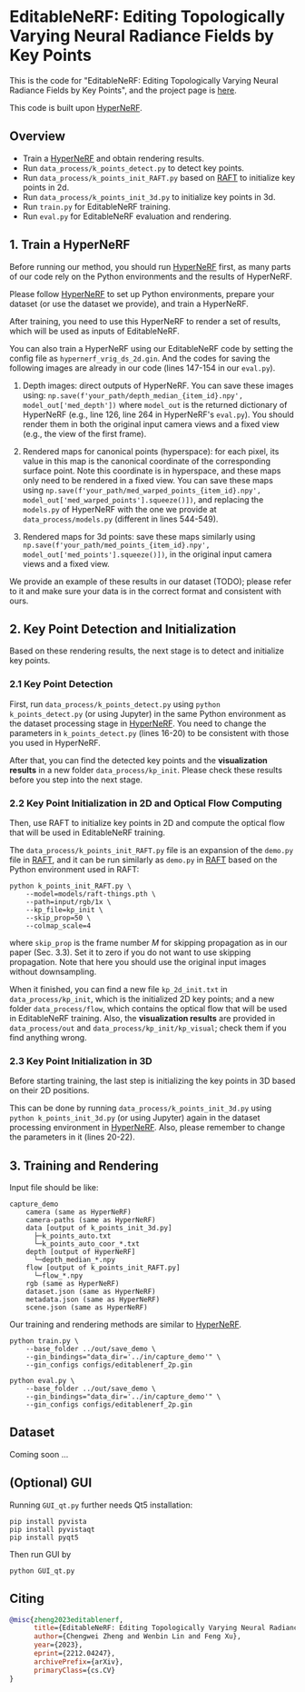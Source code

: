 # EditableNeRF: Editing Topologically Varying Neural Radiance Fields by Key Points

This is the code for "EditableNeRF: Editing Topologically Varying Neural Radiance Fields by Key Points", and the project page is [here](https://chengwei-zheng.github.io/EditableNeRF/).

This code is built upon [HyperNeRF](https://github.com/google/hyperNeRF).


## Overview

- Train a [HyperNeRF](https://github.com/google/hyperNeRF) and obtain rendering results.
- Run `data_process/k_points_detect.py` to detect key points.
- Run `data_process/k_points_init_RAFT.py` based on [RAFT](https://github.com/princeton-vl/RAFT) to initialize key points in 2d.
- Run `data_process/k_points_init_3d.py` to initialize key points in 3d.
- Run `train.py` for EditableNeRF training.
- Run `eval.py` for EditableNeRF evaluation and rendering.


## 1. Train a HyperNeRF

Before running our method, you should run [HyperNeRF](https://github.com/google/hyperNeRF) first, as many parts of our code rely on the Python environments and the results of HyperNeRF. 

Please follow [HyperNeRF](https://github.com/google/hyperNeRF) to set up Python environments, prepare your dataset (or use the dataset we provide), and train a HyperNeRF.

After training, you need to use this HyperNeRF to render a set of results, which will be used as inputs of EditableNeRF. 

You can also train a HyperNeRF using our EditableNeRF code by setting the config file as `hypernerf_vrig_ds_2d.gin`. And the codes for saving the following images are already in our code (lines 147-154 in our `eval.py`).

1. Depth images: direct outputs of HyperNeRF. You can save these images using: `np.save(f'your_path/depth_median_{item_id}.npy', model_out['med_depth'])` where `model_out` is the returned dictionary of HyperNeRF (e.g., line 126, line 264 in HyperNeRF's `eval.py`). You should render them in both the original input camera views and a fixed view (e.g., the view of the first frame).
    
2. Rendered maps for canonical points (hyperspace): for each pixel, its value in this map is the canonical coordinate of the corresponding surface point. Note this coordinate is in hyperspace, and these maps only need to be rendered in a fixed view. You can save these maps using `np.save(f'your_path/med_warped_points_{item_id}.npy', model_out['med_warped_points'].squeeze()])`, and replacing the `models.py` of HyperNeRF with the one we provide at `data_process/models.py` (different in lines 544-549).

3. Rendered maps for 3d points: save these maps similarly using `np.save(f'your_path/med_points_{item_id}.npy', model_out['med_points'].squeeze()])`, in the original input camera views and a fixed view.


We provide an example of these results in our dataset (TODO); please refer to it and make sure your data is in the correct format and consistent with ours.


## 2. Key Point Detection and Initialization

Based on these rendering results, the next stage is to detect and initialize key points.

### 2.1 Key Point Detection

First, run `data_process/k_points_detect.py` using `python k_points_detect.py` (or using Jupyter) in the same Python environment as the dataset processing stage in [HyperNeRF](https://github.com/google/hyperNeRF). You need to change the parameters in `k_points_detect.py` (lines 16-20) to be consistent with those you used in HyperNeRF. 

After that, you can find the detected key points and the **visualization results** in a new folder `data_process/kp_init`. Please check these results before you step into the next stage.

### 2.2 Key Point Initialization in 2D and Optical Flow Computing

Then, use RAFT to initialize key points in 2D and compute the optical flow that will be used in EditableNeRF training.

The `data_process/k_points_init_RAFT.py` file is an expansion of the `demo.py` file in [RAFT](https://github.com/princeton-vl/RAFT), and it can be run similarly as `demo.py` in [RAFT](https://github.com/princeton-vl/RAFT) based on the Python environment used in RAFT:

    python k_points_init_RAFT.py \
        --model=models/raft-things.pth \
        --path=input/rgb/1x \
        --kp_file=kp_init \
        --skip_prop=50 \
        --colmap_scale=4

where `skip_prop` is the frame number $M$ for skipping propagation as in our paper (Sec. 3.3). Set it to zero if you do not want to use skipping propagation. Note that here you should use the original input images without downsampling.

When it finished, you can find a new file `kp_2d_init.txt` in `data_process/kp_init`, which is the initialized 2D key points; and a new folder `data_process/flow`, which contains the optical flow that will be used in EditableNeRF training. Also, the **visualization results** are provided in `data_process/out` and `data_process/kp_init/kp_visual`; check them if you find anything wrong.


### 2.3 Key Point Initialization in 3D

Before starting training, the last step is initializing the key points in 3D based on their 2D positions.

This can be done by running `data_process/k_points_init_3d.py` using `python k_points_init_3d.py` (or using Jupyter) again in the dataset processing environment in [HyperNeRF](https://github.com/google/hyperNeRF). Also, please remember to change the parameters in it (lines 20-22).



## 3. Training and Rendering

Input file should be like:

    capture_demo
        camera (same as HyperNeRF)
        camera-paths (same as HyperNeRF)
        data [output of k_points_init_3d.py]
          ├─k_points_auto.txt
          └─k_points_auto_coor_*.txt 
        depth [output of HyperNeRF]
          └─depth_median_*.npy
        flow [output of k_points_init_RAFT.py]
          └─flow_*.npy
        rgb (same as HyperNeRF)
        dataset.json (same as HyperNeRF)
        metadata.json (same as HyperNeRF)
        scene.json (same as HyperNeRF)

Our training and rendering methods are similar to [HyperNeRF](https://github.com/google/hyperNeRF).


    python train.py \
        --base_folder ../out/save_demo \
        --gin_bindings="data_dir='../in/capture_demo'" \
        --gin_configs configs/editablenerf_2p.gin

    python eval.py \
        --base_folder ../out/save_demo \
        --gin_bindings="data_dir='../in/capture_demo'" \
        --gin_configs configs/editablenerf_2p.gin

## Dataset
Coming soon ...


## (Optional) GUI
Running `GUI_qt.py` further needs Qt5 installation:

    pip install pyvista
    pip install pyvistaqt
    pip install pyqt5   

Then run GUI by

    python GUI_qt.py


## Citing
```BibTeX
@misc{zheng2023editablenerf,
      title={EditableNeRF: Editing Topologically Varying Neural Radiance Fields by Key Points}, 
      author={Chengwei Zheng and Wenbin Lin and Feng Xu},
      year={2023},
      eprint={2212.04247},
      archivePrefix={arXiv},
      primaryClass={cs.CV}
}
```
